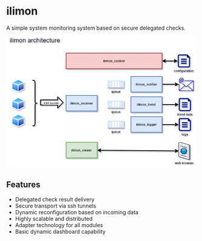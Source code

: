 # ilimon
A simple system monitoring system based on secure delegated checks.

![ilimon architecture](https://github.com/itefix/ilimon/blob/master/ilimon-architecture.jpg)

## Features

* Delegated check result delivery
* Secure transport via ssh tunnels
* Dynamic reconfiguration based on incoming data
* Highly scalable and distributed
* Adapter technology for all modules
* Basic dynamic dashboard capability
